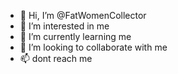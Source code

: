 - 👋 Hi, I’m @FatWomenCollector
- 👀 I’m interested in me
- 🌱 I’m currently learning me
- 💞️ I’m looking to collaborate with me
- 📫 dont reach me

<!---
FatWomenCollector/FatWomenCollector is a ✨ special ✨ repository because its `README.md` (this file) appears on your GitHub profile.
You can click the Preview link to take a look at your changes.
--->
